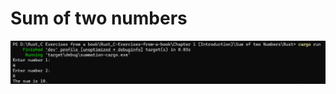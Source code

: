 # Sum of two numbers

![Demo Picture](https://github.com/muuuuuuuuuun/Rust_C-Exercises-from-a-book/blob/main/Chapter%201%20(Introduction)/Sum%20of%20two%20Numbers/PictureDemo.png?raw=true)

